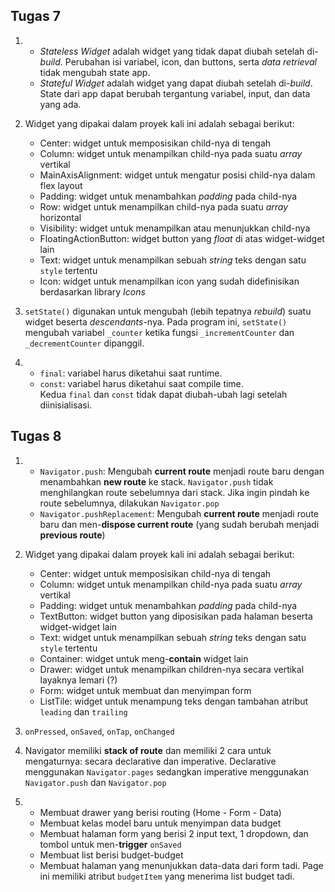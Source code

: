 ## Tugas 7
1. - *Stateless Widget* adalah widget yang tidak dapat diubah setelah di-*build*.
     Perubahan isi variabel, icon, dan buttons, serta *data retrieval* tidak 
     mengubah state app.
   - *Stateful Widget* adalah widget yang dapat diubah setelah di-*build*.
     State dari app dapat berubah tergantung variabel, input, dan data yang ada.

2. Widget yang dipakai dalam proyek kali ini adalah sebagai berikut:
   - Center: widget untuk memposisikan child-nya di tengah
   - Column: widget untuk menampilkan child-nya pada suatu *array* vertikal
   - MainAxisAlignment: widget untuk mengatur posisi child-nya dalam flex layout
   - Padding: widget untuk menambahkan *padding* pada child-nya
   - Row: widget untuk menampilkan child-nya pada suatu *array* horizontal
   - Visibility: widget untuk menampilkan atau menunjukkan child-nya
   - FloatingActionButton: widget button yang *float* di atas widget-widget lain
   - Text: widget untuk menampilkan sebuah *string* teks dengan satu `style` tertentu
   - Icon: widget untuk menampilkan icon yang sudah didefinisikan berdasarkan library *Icons*

3. `setState()` digunakan untuk mengubah (lebih tepatnya *rebuild*) suatu 
   widget beserta *descendants*-nya. Pada program ini, `setState()` mengubah 
   variabel `_counter` ketika fungsi `_incrementCounter` dan `_decrementCounter` 
   dipanggil.

4. - `final`: variabel harus diketahui saat runtime. 
   - `const`: variabel harus diketahui saat compile time.<br>
   Kedua `final` dan `const` tidak dapat diubah-ubah lagi setelah diinisialisasi.

## Tugas 8
1. - `Navigator.push`: Mengubah **current route** menjadi route baru dengan menambahkan **new route** ke stack. `Navigator.push` tidak menghilangkan route sebelumnya dari stack. Jika ingin pindah ke route sebelumnya, dilakukan `Navigator.pop`
   - `Navigator.pushReplacement`: Mengubah **current route** menjadi route baru dan men-**dispose current route** (yang sudah berubah menjadi **previous route**)

2. Widget yang dipakai dalam proyek kali ini adalah sebagai berikut:
   - Center: widget untuk memposisikan child-nya di tengah
   - Column: widget untuk menampilkan child-nya pada suatu *array* vertikal
   - Padding: widget untuk menambahkan *padding* pada child-nya
   - TextButton: widget button yang diposisikan pada halaman beserta widget-widget lain
   - Text: widget untuk menampilkan sebuah *string* teks dengan satu `style` tertentu
   - Container: widget untuk meng-**contain** widget lain
   - Drawer: widget untuk menampilkan children-nya secara vertikal layaknya lemari (?)
   - Form: widget untuk membuat dan menyimpan form
   - ListTile: widget untuk menampung teks dengan tambahan atribut `leading` dan `trailing`

3. `onPressed`, `onSaved`, `onTap`, `onChanged`

4. Navigator memiliki **stack of route** dan memiliki 2 cara untuk mengaturnya: secara declarative dan imperative.
   Declarative menggunakan `Navigator.pages` sedangkan imperative menggunakan `Navigator.push` dan `Navigator.pop`

5. - Membuat drawer yang berisi routing (Home - Form - Data)
   - Membuat kelas model baru untuk menyimpan data budget 
   - Membuat halaman form yang berisi 2 input text, 1 dropdown, dan tombol untuk men-**trigger** `onSaved`
   - Membuat list berisi budget-budget
   - Membuat halaman yang menunjukkan data-data dari form tadi. Page ini memiliki atribut `budgetItem` yang menerima list budget tadi.